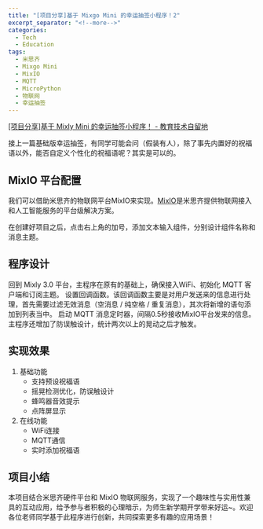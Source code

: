 ```yaml
---
title: "[项目分享]基于 Mixgo Mini 的幸运抽签小程序！2"
excerpt_separator: "<!--more-->"
categories:
  - Tech
  - Education
tags:
  - 米思齐
  - Mixgo Mini
  - MixIO
  - MQTT
  - MicroPython
  - 物联网
  - 幸运抽签
---
```

[\[项目分享\]基于 Mixly Mini 的幸运抽签小程序！ - 教育技术自留地](https://616161.best/tech/education/mixly-mini-lucky/)

接上一篇基础版幸运抽签，有同学可能会问（假装有人），除了事先内置好的祝福语以外，能否自定义个性化的祝福语呢？其实是可以的。

<!--more-->

## MixIO 平台配置
我们可以借助米思齐的物联网平台MixIO来实现。[MixIO](https://mixio.mixly.cn/)是米思齐提供物联网接入和人工智能服务的平台级解决方案。

在创建好项目之后，点击右上角的加号，添加文本输入组件，分别设计组件名称和消息主题。

## 程序设计
回到 Mixly 3.0 平台，主程序在原有的基础上，确保接入WiFi、初始化 MQTT 客户端和订阅主题。
设置回调函数。该回调函数主要是对用户发送来的信息进行处理，首先需要过滤无效消息（空消息 / 纯空格 / 重复消息），其次将新增的语句添加到列表当中。
启动 MQTT 消息定时器，间隔0.5秒接收MixIO平台发来的信息。
主程序还增加了防误触设计，统计两次以上的晃动之后才触发。

## 实现效果

1. 基础功能
   - 支持预设祝福语
   - 摇晃检测优化，防误触设计
   - 蜂鸣器音效提示
   - 点阵屏显示
2. 在线功能
   - WiFi连接
   - MQTT通信
   - 实时添加祝福语

## 项目小结
本项目结合米思齐硬件平台和 MixIO 物联网服务，实现了一个趣味性与实用性兼具的互动应用，给予参与者积极的心理暗示，为师生新学期开学带来好运~。欢迎各位老师同学基于此程序进行创新，共同探索更多有趣的应用场景！